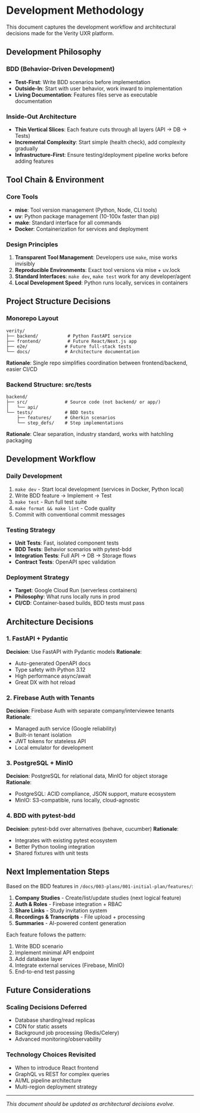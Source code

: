 # Development Methodology

This document captures the development workflow and architectural decisions made for the Verity UXR platform.

## Development Philosophy

### BDD (Behavior-Driven Development)
- **Test-First**: Write BDD scenarios before implementation
- **Outside-In**: Start with user behavior, work inward to implementation
- **Living Documentation**: Features files serve as executable documentation

### Inside-Out Architecture
- **Thin Vertical Slices**: Each feature cuts through all layers (API → DB → Tests)
- **Incremental Complexity**: Start simple (health check), add complexity gradually
- **Infrastructure-First**: Ensure testing/deployment pipeline works before adding features

## Tool Chain & Environment

### Core Tools
- **mise**: Tool version management (Python, Node, CLI tools)
- **uv**: Python package management (10-100x faster than pip)
- **make**: Standard interface for all commands
- **Docker**: Containerization for services and deployment

### Design Principles
1. **Transparent Tool Management**: Developers use `make`, mise works invisibly
2. **Reproducible Environments**: Exact tool versions via mise + uv.lock
3. **Standard Interfaces**: `make dev`, `make test` work for any developer/agent
4. **Local Development Speed**: Python runs locally, services in containers

## Project Structure Decisions

### Monorepo Layout
```
verity/
├── backend/           # Python FastAPI service
├── frontend/          # Future React/Next.js app
├── e2e/              # Future full-stack tests
└── docs/             # Architecture documentation
```

**Rationale**: Single repo simplifies coordination between frontend/backend, easier CI/CD

### Backend Structure: src/tests
```
backend/
├── src/              # Source code (not backend/ or app/)
│   └── api/
└── tests/            # BDD tests
    ├── features/     # Gherkin scenarios
    └── step_defs/    # Step implementations
```

**Rationale**: Clear separation, industry standard, works with hatchling packaging

## Development Workflow

### Daily Development
1. `make dev` - Start local development (services in Docker, Python local)
2. Write BDD feature → Implement → Test
3. `make test` - Run full test suite
4. `make format && make lint` - Code quality
5. Commit with conventional commit messages

### Testing Strategy
- **Unit Tests**: Fast, isolated component tests
- **BDD Tests**: Behavior scenarios with pytest-bdd
- **Integration Tests**: Full API → DB → Storage flows
- **Contract Tests**: OpenAPI spec validation

### Deployment Strategy
- **Target**: Google Cloud Run (serverless containers)
- **Philosophy**: What runs locally runs in prod
- **CI/CD**: Container-based builds, BDD tests must pass

## Architecture Decisions

### 1. FastAPI + Pydantic
**Decision**: Use FastAPI with Pydantic models
**Rationale**:
- Auto-generated OpenAPI docs
- Type safety with Python 3.12
- High performance async/await
- Great DX with hot reload

### 2. Firebase Auth with Tenants
**Decision**: Firebase Auth with separate company/interviewee tenants
**Rationale**:
- Managed auth service (Google reliability)
- Built-in tenant isolation
- JWT tokens for stateless API
- Local emulator for development

### 3. PostgreSQL + MinIO
**Decision**: PostgreSQL for relational data, MinIO for object storage
**Rationale**:
- PostgreSQL: ACID compliance, JSON support, mature ecosystem
- MinIO: S3-compatible, runs locally, cloud-agnostic

### 4. BDD with pytest-bdd
**Decision**: pytest-bdd over alternatives (behave, cucumber)
**Rationale**:
- Integrates with existing pytest ecosystem
- Better Python tooling integration
- Shared fixtures with unit tests

## Next Implementation Steps

Based on the BDD features in `/docs/003-plans/001-initial-plan/features/`:

1. **Company Studies** - Create/list/update studies (next logical feature)
2. **Auth & Roles** - Firebase integration + RBAC
3. **Share Links** - Study invitation system
4. **Recordings & Transcripts** - File upload + processing
5. **Summaries** - AI-powered content generation

Each feature follows the pattern:
1. Write BDD scenario
2. Implement minimal API endpoint
3. Add database layer
4. Integrate external services (Firebase, MinIO)
5. End-to-end test passing

## Future Considerations

### Scaling Decisions Deferred
- Database sharding/read replicas
- CDN for static assets
- Background job processing (Redis/Celery)
- Advanced monitoring/observability

### Technology Choices Revisited
- When to introduce React frontend
- GraphQL vs REST for complex queries
- AI/ML pipeline architecture
- Multi-region deployment strategy

---

*This document should be updated as architectural decisions evolve.*